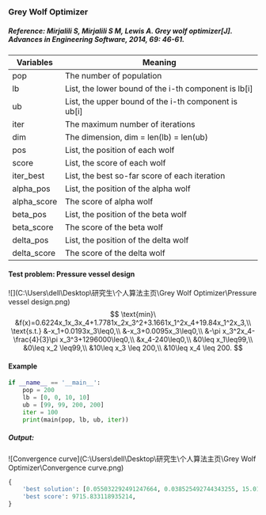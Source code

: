 ### Grey Wolf Optimizer

##### Reference: Mirjalili S, Mirjalili S M, Lewis A. Grey wolf optimizer[J]. Advances in Engineering Software, 2014, 69: 46-61.

| Variables   | Meaning                                              |
| ----------- | ---------------------------------------------------- |
| pop         | The number of population                             |
| lb          | List, the lower bound of the i-th component is lb[i] |
| ub          | List, the upper bound of the i-th component is ub[i] |
| iter        | The maximum number of iterations                     |
| dim         | The dimension, dim = len(lb) = len(ub)               |
| pos         | List, the position of each wolf                      |
| score       | List, the score of each wolf                         |
| iter_best   | List, the best so-far score of each iteration        |
| alpha_pos   | List, the position of the alpha wolf                 |
| alpha_score | The score of alpha wolf                              |
| beta_pos    | List, the position of the beta wolf                  |
| beta_score  | The score of the beta wolf                           |
| delta_pos   | List, the position of the delta wolf                 |
| delta_score | The score of the delta wolf                          |

#### Test problem: Pressure vessel design

![](C:\Users\dell\Desktop\研究生\个人算法主页\Grey Wolf Optimizer\Pressure vessel design.png)
$$
\text{min}\ &f(x)=0.6224x_1x_3x_4+1.7781x_2x_3^2+3.1661x_1^2x_4+19.84x_1^2x_3,\\
\text{s.t.} &-x_1+0.0193x_3\leq0,\\
&-x_3+0.0095x_3\leq0,\\
&-\pi x_3^2x_4-\frac{4}{3}\pi x_3^3+1296000\leq0,\\
&x_4-240\leq0,\\
&0\leq x_1\leq99,\\
&0\leq x_2 \leq99,\\
&10\leq x_3 \leq 200,\\
&10\leq x_4 \leq 200.
$$


#### Example

```python
if __name__ == '__main__':
    pop = 200
    lb = [0, 0, 10, 10]
    ub = [99, 99, 200, 200]
    iter = 100
    print(main(pop, lb, ub, iter))
```

##### Output:

![Convergence curve](C:\Users\dell\Desktop\研究生\个人算法主页\Grey Wolf Optimizer\Convergence curve.png)

```python
{
    'best solution': [0.055032292491247664, 0.038525492744343255, 15.017885426149007, 83.0839394934081], 
    'best score': 9715.833118935214,
}
```


